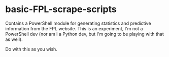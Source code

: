 # basic-FPL-scrape-scripts
Contains a PowerShell module for generating statistics and predictive information from the FPL website.  This is an experiment, I'm not a PowerShell dev (nor am I a Python dev, but I'm going to be playing with that as well).

Do with this as you wish.  
